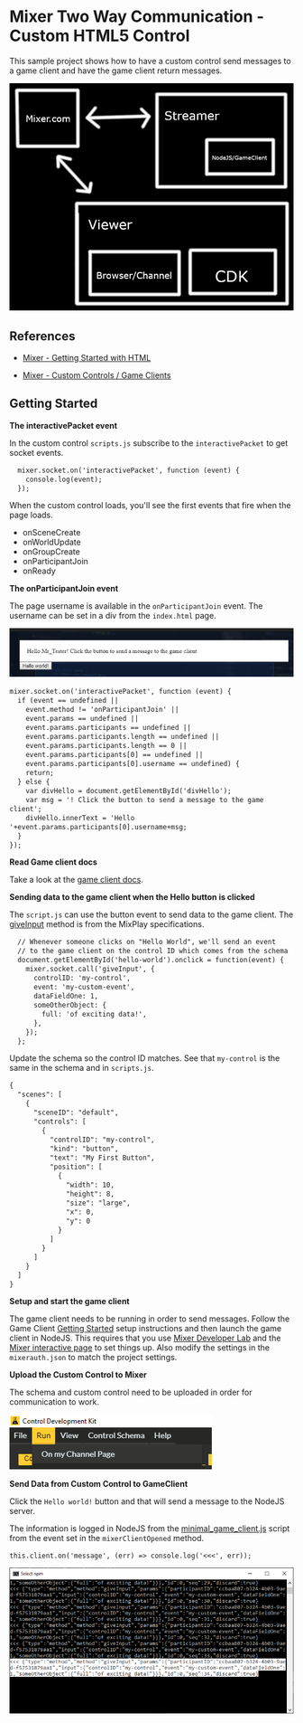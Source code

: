 # Mixer Two Way Communication - Custom HTML5 Control

This sample project shows how to have a custom control send messages to a game client and have the game client return messages.

![image_1](images/image_1.png)

## References

* [Mixer - Getting Started with HTML](https://dev.mixer.com/guides/mixplay/customcontrols/gettingstartedwithhtml)

* [Mixer - Custom Controls / Game Clients](https://dev.mixer.com/guides/mixplay/customcontrols/gameclients)

## Getting Started


**The interactivePacket event**

In the custom control `scripts.js` subscribe to the `interactivePacket` to get socket events.

```
  mixer.socket.on('interactivePacket', function (event) {
    console.log(event);
  });
```

When the custom control loads, you'll see the first events that fire when the page loads.

* onSceneCreate
* onWorldUpdate
* onGroupCreate
* onParticipantJoin
* onReady


**The onParticipantJoin event**

The page username is available in the `onParticipantJoin` event. The username can be set in a div from the `index.html` page.

![image_2](images/image_2.png)

```
mixer.socket.on('interactivePacket', function (event) {
  if (event == undefined ||
    event.method != 'onParticipantJoin' ||
    event.params == undefined ||
    event.params.participants == undefined ||
    event.params.participants.length == undefined ||
    event.params.participants.length == 0 ||
    event.params.participants[0] == undefined ||
    event.params.participants[0].username == undefined) {
    return;
  } else {
    var divHello = document.getElementById('divHello');
    var msg = '! Click the button to send a message to the game client';
    divHello.innerText = 'Hello '+event.params.participants[0].username+msg;
  }
});
```

**Read Game client docs**

Take a look at the [game client docs](https://dev.mixer.com/guides/mixplay/customcontrols/gameclients).

**Sending data to the game client when the Hello button is clicked**

The `script.js` can use the button event to send data to the game client. The [giveInput](https://dev.mixer.com/guides/mixplay/protocol/specification#giveinput) method is from the MixPlay specifications.

```
  // Whenever someone clicks on "Hello World", we'll send an event
  // to the game client on the control ID which comes from the schema
  document.getElementById('hello-world').onclick = function(event) {
    mixer.socket.call('giveInput', {
      controlID: 'my-control',
      event: 'my-custom-event',
      dataFieldOne: 1,
      someOtherObject: {
        full: 'of exciting data!',
      },
    });
  };
```

Update the schema so the control ID matches. See that `my-control`  is the same in the schema and in `scripts.js`.

```
{
  "scenes": [
    {
      "sceneID": "default",
      "controls": [
        {
          "controlID": "my-control",
          "kind": "button",
          "text": "My First Button",
          "position": [
            {
              "width": 10,
              "height": 8,
              "size": "large",
              "x": 0,
              "y": 0
            }
          ]
        }
      ]
    }
  ]
}
```

**Setup and start the game client**

The game client needs to be running in order to send messages. Follow the Game Client [Getting Started](https://github.com/tgraupmann/Mixer_TwoWayCommunication/tree/master/nodejs-game-client) setup instructions and then launch the game client in NodeJS. This requires that you use [Mixer Developer Lab](https://mixer.com/lab/oauth) and the [Mixer interactive page](https://mixer.com/lab/interactive) to set things up. Also modify the settings in the `mixerauth.json` to match the project settings.

**Upload the Custom Control to Mixer**

The schema and custom control need to be uploaded in order for communication to work.

![image_4](images/image_4.png)

**Send Data from Custom Control to GameClient**

Click the `Hello world!` button and that will send a message to the NodeJS server.

The information is logged in NodeJS from the [minimal_game_client.js](https://github.com/tgraupmann/Mixer_TwoWayCommunication/blob/master/nodejs-game-client/minimal_game_client.js) script from the event set in the `mixerClientOpened` method.

```
this.client.on('message', (err) => console.log('<<<', err));
```

![image_3](images/image_3.png)
